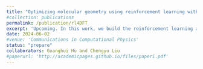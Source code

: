 ```yaml
---
title: "Optimizing molecular geometry using reinforcement learning with density functional theory"
#collection: publications
permalink: /publication/rl4DFT
excerpt: 'Upcoming. In this work, we build the reinforcement learning algorithm within the AFEABIC, aiming at finding the optimal geometrial structure based on the DFT calculation.'
date: 2024-06-02
#venue: 'Communications in Computational Physics'
status: "prepare"
collaborators: Guanghui Hu and Chengyu Liu
#paperurl: 'http://academicpages.github.io/files/paper1.pdf'
---
```



